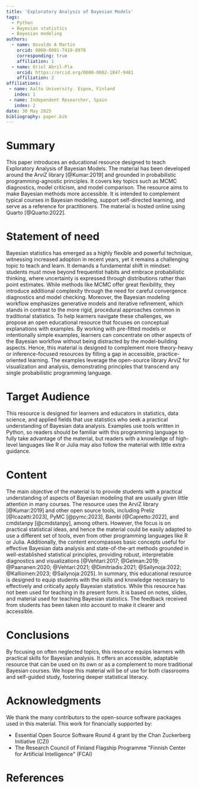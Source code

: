 ```yaml
---
title: 'Exploratory Analysis of Bayesian Models'
tags:
  - Python
  - Bayesian statistics
  - Bayesian modeling
authors:
  - name: Osvaldo A Martin
    orcid: 0000-0001-7419-8978
    corresponding: true
    affiliation: 1
  - name: Oriol Abril-Pla 
    orcid: https://orcid.org/0000-0002-1847-9481
    affiliation: 2
affiliations:
 - name: Aalto University. Espoo, Finland
   index: 1
 - name: Independent Researcher, Spain
   index: 2
date: 30 May 2025
bibliography: paper.bib
---
```


# Summary

This paper introduces an educational resource designed to teach Exploratory Analysis of Bayesian Models. The material has been developed around the ArviZ library [@Kumar:2019] and grounded in probabilistic programming-agnostic principles. It covers key topics such as MCMC diagnostics, model criticism, and model comparison. The resource aims to make Bayesian methods more accessible. It is intended to complement typical courses in Bayesian modeling, support self-directed learning, and serve as a reference for practitioners. The material is hosted online using Quarto [@Quarto:2022].


# Statement of need

Bayesian statistics has emerged as a highly flexible and powerful technique, witnessing increased adoption in recent years, yet it remains a challenging topic to teach and learn. It demands a fundamental shift in mindset: students must move beyond frequentist habits and embrace probabilistic thinking, where uncertainty is expressed through distributions rather than point estimates. While methods like MCMC offer great flexibility, they introduce additional complexity through the need for careful convergence diagnostics and model checking. Moreover, the Bayesian modeling workflow emphasizes generative models and iterative refinement, which stands in contrast to the more rigid, procedural approaches common in traditional statistics. To help learners navigate these challenges, we propose an open educational resource that focuses on conceptual explanations with examples. By working with pre-fitted models or intentionally simple examples, learners can concentrate on other aspects of the Bayesian workflow without being distracted by the model-building aspects. Hence, this material is designed to complement more theory-heavy or inference-focused resources by filling a gap in accessible, practice-oriented learning. The examples leverage the open-source library ArviZ for visualization and analysis, demonstrating principles that transcend any single probabilistic programming language. 


# Target Audience

This resource is designed for learners and educators in statistics, data science, and applied fields that use statistics who seek a practical understanding of Bayesian data analysis. Examples use tools written in Python, so readers should be familiar with this programming language to fully take advantage of the material, but readers with a knowledge of high-level languages like R or Julia may also follow the material with little extra guidance. 

# Content

The main objective of the material is to provide students with a practical understanding of aspects of Bayesian modeling that are usually given little attention in many courses. The resource uses the ArviZ library [@Kumar:2019] and other open source tools, including Preliz [@Icazatti:2023],  PyMC [@pymc:2023], Bambi [@Capretto:2022], and cmdstanpy [@cmdstanpy], among others. However, the focus is on practical statistical ideas, and hence the material could be easily adapted to use a different set of tools, even from other programming languages like R or Julia. Additionally, the content encompasses basic concepts useful for effective Bayesian data analysis and state-of-the-art methods grounded in well-established statistical principles, providing robust, interpretable diagnostics and visualizations [@Vehtari:2017; @Gelman:2019; @Paananen:2020; @Vehtari:2021; @Dimitriadis:2021; @Sailynoja:2022; @Kallioinen:2023; @Sailynoja:2025].  In summary, this educational resource is designed to equip students with the skills and knowledge necessary to effectively and critically apply Bayesian statistics. While this resource has not been used for teaching in its present form. It is based on notes, slides, and material used for teaching Bayesian statistics. The feedback received from students has been taken into account to make it clearer and accessible.

# Conclusions

By focusing on often neglected topics, this resource equips learners with practical skills for Bayesian analysis. It offers an accessible, adaptable resource that can be used on its own or as a complement to more traditional Bayesian courses. We hope this material will be of use for both classrooms and self-guided study, fostering deeper statistical literacy.

# Acknowledgments

We thank the many contributors to the open-source software packages used in this material. This work for financially supported by:

* Essential Open Source Software Round 4 grant by the Chan Zuckerberg Initiative (CZI)
* The Research Council of Finland Flagship Programme "Finnish Center for Artificial Intelligence" (FCAI)


# References

